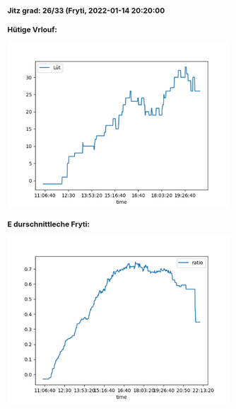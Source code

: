 ### Jitz grad: 26/33 (Fryti, 2022-01-14 20:20:00

### Hütige Vrlouf:
![Graph](Today.png)

### E durschnittleche Fryti:
![Graph](Fryti.png)